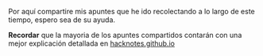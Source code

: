 Por aquí compartire mis apuntes que he ido recolectando a lo largo de este tiempo, espero sea de su ayuda.

**Recordar** que la mayoria de los apuntes compartidos contarán con una mejor explicación detallada en [hacknotes.github.io](https://hacknotes.github.io/)

